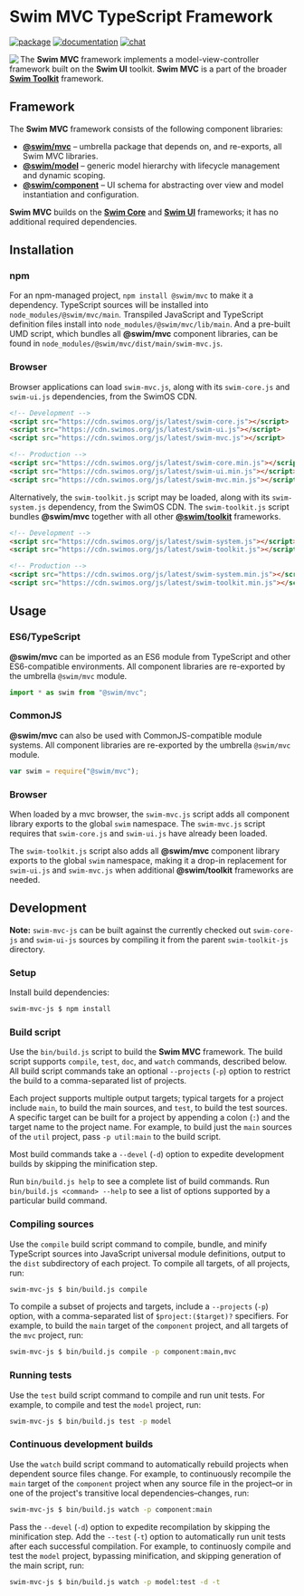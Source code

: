 # Swim MVC TypeScript Framework

[![package](https://img.shields.io/npm/v/@swim/mvc.svg)](https://www.npmjs.com/package/@swim/mvc)
[![documentation](https://img.shields.io/badge/doc-TypeDoc-blue.svg)](https://docs.swimos.org/js/latest/modules/_swim_mvc.html)
[![chat](https://img.shields.io/badge/chat-Gitter-green.svg)](https://gitter.im/swimos/community)

<a href="https://www.swimos.org"><img src="https://docs.swimos.org/readme/marlin-blue.svg" align="left"></a>

The **Swim MVC** framework implements a model-view-controller framework built
on the **Swim UI** toolkit.  **Swim MVC** is a part of the broader
[**Swim Toolkit**](https://github.com/swimos/swim/tree/master/swim-toolkit-js/@swim/toolkit) framework.

## Framework

The **Swim MVC** framework consists of the following component libraries:

- [**@swim/mvc**](@swim/mvc) –
  umbrella package that depends on, and re-exports, all Swim MVC libraries.
- [**@swim/model**](@swim/model) –
  generic model hierarchy with lifecycle management and dynamic scoping.
- [**@swim/component**](@swim/component) –
  UI schema for abstracting over view and model instantiation and configuration.

**Swim MVC** builds on the [**Swim Core**](https://github.com/swimos/swim/tree/master/swim-system-js/swim-core-js)
and [**Swim UI**](https://github.com/swimos/swim/tree/master/swim-toolkit-js/swim-ui-js)
frameworks; it has no additional required dependencies.

## Installation

### npm

For an npm-managed project, `npm install @swim/mvc` to make it a dependency.
TypeScript sources will be installed into `node_modules/@swim/mvc/main`.
Transpiled JavaScript and TypeScript definition files install into
`node_modules/@swim/mvc/lib/main`.  And a pre-built UMD script, which
bundles all **@swim/mvc** component libraries, can be found in
`node_modules/@swim/mvc/dist/main/swim-mvc.js`.

### Browser

Browser applications can load `swim-mvc.js`, along with its `swim-core.js`
and `swim-ui.js` dependencies, from the SwimOS CDN.

```html
<!-- Development -->
<script src="https://cdn.swimos.org/js/latest/swim-core.js"></script>
<script src="https://cdn.swimos.org/js/latest/swim-ui.js"></script>
<script src="https://cdn.swimos.org/js/latest/swim-mvc.js"></script>

<!-- Production -->
<script src="https://cdn.swimos.org/js/latest/swim-core.min.js"></script>
<script src="https://cdn.swimos.org/js/latest/swim-ui.min.js"></script>
<script src="https://cdn.swimos.org/js/latest/swim-mvc.min.js"></script>
```

Alternatively, the `swim-toolkit.js` script may be loaded, along with its
`swim-system.js` dependency, from the SwimOS CDN.  The `swim-toolkit.js`
script bundles **@swim/mvc** together with all other
[**@swim/toolkit**](https://github.com/swimos/swim/tree/master/swim-toolkit-js/@swim/toolkit)
frameworks.

```html
<!-- Development -->
<script src="https://cdn.swimos.org/js/latest/swim-system.js"></script>
<script src="https://cdn.swimos.org/js/latest/swim-toolkit.js"></script>

<!-- Production -->
<script src="https://cdn.swimos.org/js/latest/swim-system.min.js"></script>
<script src="https://cdn.swimos.org/js/latest/swim-toolkit.min.js"></script>
```

## Usage

### ES6/TypeScript

**@swim/mvc** can be imported as an ES6 module from TypeScript and other
ES6-compatible environments.  All component libraries are re-exported by
the umbrella `@swim/mvc` module.

```typescript
import * as swim from "@swim/mvc";
```

### CommonJS

**@swim/mvc** can also be used with CommonJS-compatible module systems.
All component libraries are re-exported by the umbrella `@swim/mvc` module.

```javascript
var swim = require("@swim/mvc");
```

### Browser

When loaded by a mvc browser, the `swim-mvc.js` script adds all component
library exports to the global `swim` namespace.  The `swim-mvc.js` script
requires that `swim-core.js` and `swim-ui.js` have already been loaded.

The `swim-toolkit.js` script also adds all **@swim/mvc** component library
exports to the global `swim` namespace, making it a drop-in replacement
for `swim-ui.js` and `swim-mvc.js` when additional **@swim/toolkit**
frameworks are needed.

## Development

**Note:**
`swim-mvc-js` can be built against the currently checked out `swim-core-js` and
`swim-ui-js` sources by compiling it from the parent `swim-toolkit-js` directory.

### Setup

Install build dependencies:

```sh
swim-mvc-js $ npm install
```

### Build script

Use the `bin/build.js` script to build the **Swim MVC** framework.
The build script supports `compile`, `test`, `doc`, and `watch` commands,
described below.  All build script commands take an optional `--projects`
(`-p`) option to restrict the build to a comma-separated list of projects.

Each project supports multiple output targets; typical targets for a project
include `main`, to build the main sources, and `test`, to build the test
sources.  A specific target can be built for a project by appending a colon
(`:`) and the target name to the project name.  For example, to build just the
`main` sources of the `util` project, pass `-p util:main` to the build script.

Most build commands take a `--devel` (`-d`) option to expedite development
builds by skipping the minification step.

Run `bin/build.js help` to see a complete list of build commands.  Run
`bin/build.js <command> --help` to see a list of options supported by a
particular build command.

### Compiling sources

Use the `compile` build script command to compile, bundle, and minify
TypeScript sources into JavaScript universal module definitions, output
to the `dist` subdirectory of each project.  To compile all targets,
of all projects, run:

```sh
swim-mvc-js $ bin/build.js compile
```

To compile a subset of projects and targets, include a `--projects` (`-p`)
option, with a comma-separated list of `$project:($target)?` specifiers.
For example, to build the `main` target of the `component` project, and all
targets of the `mvc` project, run:

```sh
swim-mvc-js $ bin/build.js compile -p component:main,mvc
```

### Running tests

Use the `test` build script command to compile and run unit tests.
For example, to compile and test the `model` project, run:

```sh
swim-mvc-js $ bin/build.js test -p model
```

### Continuous development builds

Use the `watch` build script command to automatically rebuild projects when
dependent source files change.  For example, to continuously recompile the
`main` target of the `component` project when any source file in the project–or
in one of the project's transitive local dependencies–changes, run:

```sh
swim-mvc-js $ bin/build.js watch -p component:main
```

Pass the `--devel` (`-d`) option to expedite recompilation by skipping the
minification step.  Add the `--test` (`-t`) option to automatically run unit
tests after each successful compilation.  For example, to continuosly compile
and test the `model` project, bypassing minification, and skipping generation
of the main script, run:

```sh
swim-mvc-js $ bin/build.js watch -p model:test -d -t
```
